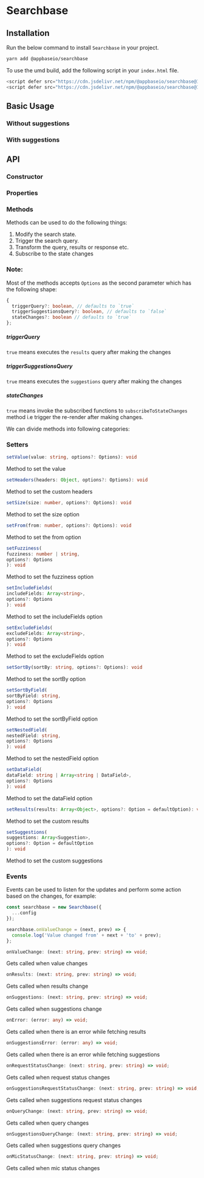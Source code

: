 # Searchbase

## Installation

Run the below command to install `Searchbase` in your project.

```bash
yarn add @appbaseio/searchbase
```

To use the umd build, add the following script in your `index.html` file.

```js
<script defer src="https://cdn.jsdelivr.net/npm/@appbaseio/searchbase@1.0.0-alpha/dist/@appbaseio/searchbase.umd.min.js"></script>
<script defer src="https://cdn.jsdelivr.net/npm/@appbaseio/searchbase@1.0.0-alpha/dist/@appbaseio/searchbase.umd.min.js.map"></script>

```

## Basic Usage

### Without suggestions

### With suggestions

## API

### Constructor

### Properties

### Methods

Methods can be used to do the following things:

1. Modify the search state.
2. Trigger the search query.
3. Transform the query, results or response etc.
4. Subscribe to the state changes

### Note:

Most of the methods accepts `Options` as the second parameter which has the following shape:

```ts
{
  triggerQuery?: boolean, // defaults to `true`
  triggerSuggestionsQuery?: boolean, // defaults to `false`
  stateChanges?: boolean // defaults to `true`
};
```

##### triggerQuery

`true` means executes the `results` query after making the changes

##### triggerSuggestionsQuery

`true` means executes the `suggestions` query after making the changes

##### stateChanges

`true` means invoke the subscribed functions to `subscribeToStateChanges` method i.e trigger the re-render after making changes.

We can divide methods into following categories:

### Setters

```ts
setValue(value: string, options?: Options): void
```

Method to set the value

```ts
setHeaders(headers: Object, options?: Options): void
```

Method to set the custom headers

```ts
setSize(size: number, options?: Options): void
```

Method to set the size option

```ts
setFrom(from: number, options?: Options): void
```

Method to set the from option

```ts
setFuzziness(
fuzziness: number | string,
options?: Options
): void
```

Method to set the fuzziness option

```ts
setIncludeFields(
includeFields: Array<string>,
options?: Options
): void
```

Method to set the includeFields option

```ts
setExcludeFields(
excludeFields: Array<string>,
options?: Options
): void
```

Method to set the excludeFields option

```ts
setSortBy(sortBy: string, options?: Options): void
```

Method to set the sortBy option

```ts
setSortByField(
sortByField: string,
options?: Options
): void
```

Method to set the sortByField option

```ts
setNestedField(
nestedField: string,
options?: Options
): void
```

Method to set the nestedField option

```ts
setDataField(
dataField: string | Array<string | DataField>,
options?: Options
): void
```

Method to set the dataField option

```ts
setResults(results: Array<Object>, options?: Option = defaultOption): void
```

Method to set the custom results

```ts
setSuggestions(
suggestions: Array<Suggestion>,
options?: Option = defaultOption
): void
```

Method to set the custom suggestions

### Events

Events can be used to listen for the updates and perform some action based on the changes, for example:

```js
const searchbase = new Searchbase({
  ...config
});

searchbase.onValueChange = (next, prev) => {
  console.log('Value changed from' + next + 'to' + prev);
};
```

```ts
onValueChange: (next: string, prev: string) => void;
```

Gets called when value changes

```ts
onResults: (next: string, prev: string) => void;
```

Gets called when results change

```ts
onSuggestions: (next: string, prev: string) => void;
```

Gets called when suggestions change

```ts
onError: (error: any) => void;
```

Gets called when there is an error while fetching results

```ts
onSuggestionsError: (error: any) => void;
```

Gets called when there is an error while fetching suggestions

```ts
onRequestStatusChange: (next: string, prev: string) => void;
```

Gets called when request status changes

```ts
onSuggestionsRequestStatusChange: (next: string, prev: string) => void;
```

Gets called when suggestions request status changes

```ts
onQueryChange: (next: string, prev: string) => void;
```

Gets called when query changes

```ts
onSuggestionsQueryChange: (next: string, prev: string) => void;
```

Gets called when suggestions query changes

```ts
onMicStatusChange: (next: string, prev: string) => void;
```

Gets called when mic status changes
